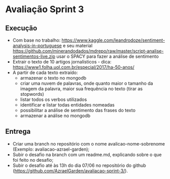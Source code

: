 # Avaliação Sprint 3

## Execução
- Com base no trabalho: https://www.kaggle.com/leandrodoze/sentiment-analysis-in-portuguese e seu material https://github.com/minerandodados/mdrepo/raw/master/script-analise-sentimentos-live.zip usar o SPACY para fazer a análise de sentimento
- Extrair o texto de 10 artigos jornalísticos - dica: https://www1.folha.uol.com.br/especial/2017/ha-50-anos/
- A partir de cada texto extraído:
    * armazenar o texto no mongodb
    * criar uma nuvem de palavras, onde quanto maior o tamanho da imagem da palavra, maior sua frequência no texto (tirar as stopwords)
    * listar todos os verbos utilizados
    * identificar e listar todas entidades nomeadas
    * possibilitar a análise de sentimento das frases do texto
    * armazenar a análise no mongodb

## Entrega
- Criar uma branch no repositório com o nome avalicao-nome-sobrenome (Exemplo: avaliacao-azrael-garden);
- Subir o desafio na branch com um readme.md, explicando sobre o que foi feito no desafio;
- Subir o desafio até às 13h do dia 07/06 no repositório do github (https://github.com/AzraelGarden/avaliacao-sprint-3/).
